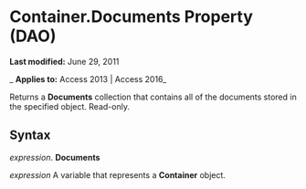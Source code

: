 
# Container.Documents Property (DAO)

 **Last modified:** June 29, 2011

 _ **Applies to:** Access 2013 | Access 2016_

Returns a  **Documents** collection that contains all of the documents stored in the specified object. Read-only.


## Syntax

 _expression_. **Documents**

 _expression_ A variable that represents a **Container** object.

